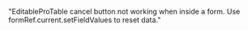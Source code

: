 "EditableProTable cancel button not working when inside a form. Use formRef.current.setFieldValues to reset data."
